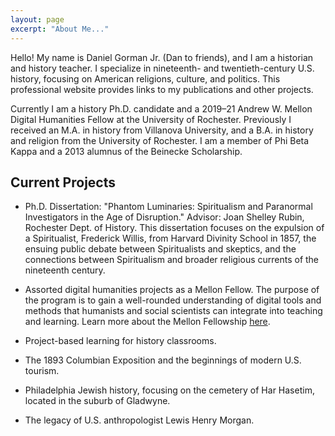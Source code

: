 ```yaml
---
layout: page
excerpt: "About Me..."
---
```


Hello! My name is Daniel Gorman Jr. (Dan to friends), and I am a historian and history teacher. I specialize in nineteenth- and twentieth-century U.S. history, focusing on American religions, culture, and politics. This professional website provides links to my publications and other projects. 

Currently I am a history Ph.D. candidate and a 2019–21 Andrew W. Mellon Digital Humanities Fellow at the University of Rochester. Previously I received an M.A. in history from Villanova University, and a B.A. in history and religion from the University of Rochester. I am a member of Phi Beta Kappa and a 2013 alumnus of the Beinecke Scholarship. 

## Current Projects

- Ph.D. Dissertation: "Phantom Luminaries: Spiritualism and Paranormal Investigators in the Age of Disruption." Advisor: Joan Shelley Rubin, Rochester Dept. of History. This dissertation focuses on the expulsion of a Spiritualist, Frederick Willis, from Harvard Divinity School in 1857, the ensuing public debate between Spiritualists and skeptics, and the connections between Spiritualism and broader religious currents of the nineteenth century.

- Assorted digital humanities projects as a Mellon Fellow. The purpose of the program is to gain a well-rounded understanding of digital tools and methods that humanists and social scientists can integrate into teaching and learning. Learn more about the Mellon Fellowship [here](http://www.sas.rochester.edu/humanities/fellowships/mellon.html).

- Project-based learning for history classrooms. 

- The 1893 Columbian Exposition and the beginnings of modern U.S. tourism.

- Philadelphia Jewish history, focusing on the cemetery of Har Hasetim, located in the suburb of Gladwyne. 

- The legacy of U.S. anthropologist Lewis Henry Morgan.
